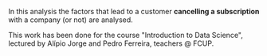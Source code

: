 In this analysis the factors that lead to a customer **cancelling a subscription** with a company (or not) are analysed.

This work has been done for the course "Introduction to Data Science", lectured by Alípio Jorge and Pedro Ferreira, teachers @ FCUP.
